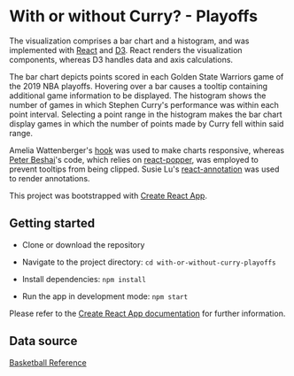 # With or without Curry? - Playoffs

The visualization comprises a bar chart and a histogram, and was
implemented with [React](https://reactjs.org/) and [D3](https://d3js.org/). React renders the visualization 
components, whereas D3 handles data and axis calculations.

The bar chart depicts points scored in each Golden State Warriors
game of the 2019 NBA playoffs. Hovering over a bar causes a tooltip 
containing additional game information to be displayed. The histogram 
shows the number of games in which Stephen Curry's performance was within
each point interval. Selecting a point range in the histogram makes the
bar chart display games in which the number of points made by Curry fell
within said range.

Amelia Wattenberger's [hook](https://wattenberger.com/blog/react-and-d3) was used to make charts responsive, whereas [Peter Beshai](https://twitter.com/pbesh)'s code, which relies on [react-popper](https://github.com/popperjs/react-popper), was employed to prevent tooltips from being clipped.
Susie Lu's [react-annotation](https://react-annotation.susielu.com/) was used to render annotations.

This project was bootstrapped with [Create React App](https://github.com/facebook/create-react-app). 

## Getting started

* Clone or download the repository 

* Navigate to the project directory: ```cd with-or-without-curry-playoffs```

* Install dependencies: ```npm install```

* Run the app in development mode: ```npm start```

Please refer to the [Create React App documentation](https://facebook.github.io/create-react-app/docs/getting-started) for further information.

## Data source

[Basketball Reference](https://www.basketball-reference.com/players/c/curryst01/gamelog-playoffs/)
